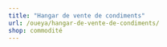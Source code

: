```yaml
---
title: "Hangar de vente de condiments"
url: /oueya/hangar-de-vente-de-condiments/
shop: commodité
---
```

